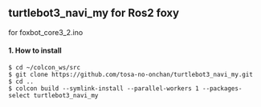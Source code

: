 ## turtlebot3_navi_my for Ros2 foxy  
  
  for foxbot_core3_2.ino    
  
#### 1. How to install  

    $ cd ~/colcon_ws/src    
    $ git clone https://github.com/tosa-no-onchan/turtlebot3_navi_my.git    
    $ cd ..    
    $ colcon build --symlink-install --parallel-workers 1 --packages-select turtlebot3_navi_my
